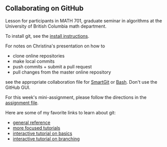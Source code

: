 Collaborating on GitHub
-----------------------

Lesson for participants in MATH 701, graduate seminar in algorithms at the University of British Columbia math department. 

To install git, see the [install instructions](install_instructions.md).  

For notes on Christina's presentation on how to
 
* clone online repositories
* make local commits
* push commits + submit a pull request
* pull changes from the master online repository

see the appropriate collaboration file for [SmartGit](collaboration_smartgit.md) or [Bash](collaboration_bash.md).  Don't use the GitHub GUI.

For this week's mini-assignment, please follow the directions in the [assignment file](assignment.md).

Here are some of my favorite links to learn about git:
* [general reference](http://git-scm.com/)
* [more focused tutorials](https://www.atlassian.com/git/tutorial)
* [interactive tutorial on basics](http://try.github.io/levels/1/challenges/1)
* [interactive tutorial on branching](http://pcottle.github.io/learnGitBranching/)